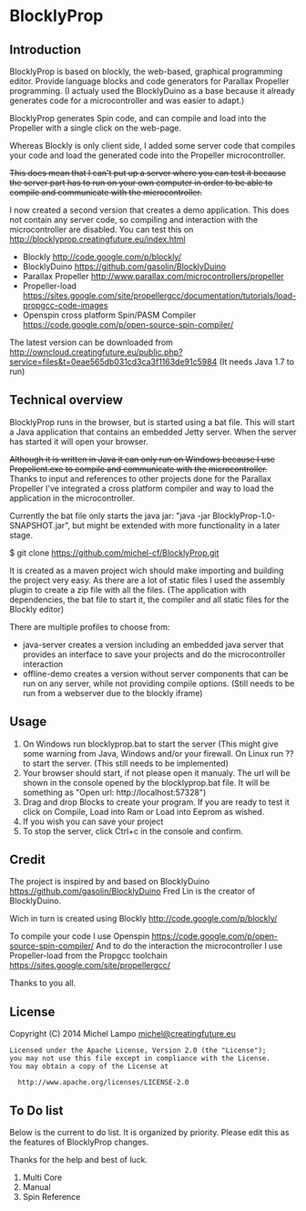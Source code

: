BlocklyProp
=======================

Introduction
-----------------

BlocklyProp is based on blockly, the web-based, graphical programming editor. Provide language blocks and code generators for Parallax Propeller programming.
(I actualy used the BlocklyDuino as a base because it already generates code for a microcontroller and was easier to adapt.)

BlocklyProp generates Spin code, and can compile and load into the Propeller with a single click on the web-page.

Whereas Blockly is only client side, I added some server code that compiles your code and load the generated code into the Propeller microcontroller.

~~This does mean that I can't put up a server where you can test it because the server part has to run on your own computer in order to be able to compile and communicate with the microcontroller.~~

I now created a second version that creates a demo application. This does not contain any server code, so compiling and interaction with the microcontroller are disabled.
You can test this on http://blocklyprop.creatingfuture.eu/index.html


* Blockly http://code.google.com/p/blockly/
* BlocklyDuino https://github.com/gasolin/BlocklyDuino
* Parallax Propeller http://www.parallax.com/microcontrollers/propeller
* Propeller-load https://sites.google.com/site/propellergcc/documentation/tutorials/load-propgcc-code-images
* Openspin cross platform Spin/PASM Compiler https://code.google.com/p/open-source-spin-compiler/

The latest version can be downloaded from http://owncloud.creatingfuture.eu/public.php?service=files&t=0eae565db031cd3ca3f1163de91c5984
(It needs Java 1.7 to run)

Technical overview
-----------------

BlocklyProp runs in the browser, but is started using a bat file.
This will start a Java application that contains an embedded Jetty server. When the server has started it will open your browser.

~~Although it is written in Java it can only run on Windows because I use Propellent.exe to compile and communicate with the microcontroller.~~
Thanks to input and references to other projects done for the Parallax Propeller I've integrated a cross platform compiler and way to load the application in the microcontroller.

Currently the bat file only starts the java jar: "java -jar BlocklyProp-1.0-SNAPSHOT.jar", but might be extended with more functionality in a later stage.

$ git clone https://github.com/michel-cf/BlocklyProp.git

It is created as a maven project wich should make importing and building the project very easy.
As there are a lot of static files I used the assembly plugin to create a zip file with all the files.
(The application with dependencies, the bat file to start it, the compiler and all static files for the Blockly editor)

There are multiple profiles to choose from:
* java-server creates a version including an embedded java server that provides an interface to save your projects and do the microcontroller interaction
* offline-demo creates a version without server components that can be run on any server, while not providing compile options. (Still needs to be run from a webserver due to the blockly iframe)


Usage
-----------------

1. On Windows run blocklyprop.bat to start the server (This might give some warning from Java, Windows and/or your firewall.
On Linux run ?? to start the server. (This still needs to be implemented)
2. Your browser should start, if not please open it manualy. The url will be shown in the console opened by the blocklyprop.bat file. It will be something as "Open url: http://localhost:57328")
3. Drag and drop Blocks to create your program. If you are ready to test it click on Compile, Load into Ram or Load into Eeprom as wished.
4. If you wish you can save your project
5. To stop the server, click Ctrl+c in the console and confirm.


Credit
-----------------

The project is inspired by and based on BlocklyDuino https://github.com/gasolin/BlocklyDuino
Fred Lin is the creator of BlocklyDuino.

Wich in turn is created using Blockly http://code.google.com/p/blockly/

To compile your code I use Openspin https://code.google.com/p/open-source-spin-compiler/
And to do the interaction the microcontroller I use Propeller-load from the Propgcc toolchain https://sites.google.com/site/propellergcc/

Thanks to you all.

License
-----------------
Copyright (C) 2014 Michel Lampo michel@creatingfuture.eu

```
Licensed under the Apache License, Version 2.0 (the "License");
you may not use this file except in compliance with the License.
You may obtain a copy of the License at

  http://www.apache.org/licenses/LICENSE-2.0
```
To Do list
-----------------

Below is the current to do list. It is organized by priority. Please edit this as the features of BlocklyProp changes.

Thanks for the help and best of luck.

1. Multi Core
2. Manual
3. Spin Reference
